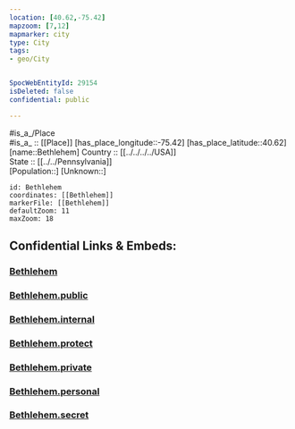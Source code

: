 ```yaml
---
location: [40.62,-75.42] 
mapzoom: [7,12] 
mapmarker: city 
type: City
tags:
- geo/City


SpocWebEntityId: 29154
isDeleted: false
confidential: public

---
```

#is_a_/Place  
#is_a_ :: [[Place]] 
[has_place_longitude::-75.42] 
[has_place_latitude::40.62] 
[name::Bethlehem] 
Country :: [[../../../../USA]]  
State :: [[../../Pennsylvania]]  
[Population::] 
[Unknown::] 


```leaflet
id: Bethlehem
coordinates: [[Bethlehem]] 
markerFile: [[Bethlehem]] 
defaultZoom: 11 
maxZoom: 18
```


## Confidential Links & Embeds: 

### [Bethlehem](/_Standards/Earth/Continent/America~North/USA/USA~Eastern/Pennsylvania/counties~Pennsylvania/Lehigh,County/cities~Lehigh/Bethlehem.md) 

### [Bethlehem.public](/_public/Earth/Continent/America~North/USA/USA~Eastern/Pennsylvania/counties~Pennsylvania/Lehigh,County/cities~Lehigh/Bethlehem.public.md) 

### [Bethlehem.internal](/_internal/Earth/Continent/America~North/USA/USA~Eastern/Pennsylvania/counties~Pennsylvania/Lehigh,County/cities~Lehigh/Bethlehem.internal.md) 

### [Bethlehem.protect](/_protect/Earth/Continent/America~North/USA/USA~Eastern/Pennsylvania/counties~Pennsylvania/Lehigh,County/cities~Lehigh/Bethlehem.protect.md) 

### [Bethlehem.private](/_private/Earth/Continent/America~North/USA/USA~Eastern/Pennsylvania/counties~Pennsylvania/Lehigh,County/cities~Lehigh/Bethlehem.private.md) 

### [Bethlehem.personal](/_personal/Earth/Continent/America~North/USA/USA~Eastern/Pennsylvania/counties~Pennsylvania/Lehigh,County/cities~Lehigh/Bethlehem.personal.md) 

### [Bethlehem.secret](/_secret/Earth/Continent/America~North/USA/USA~Eastern/Pennsylvania/counties~Pennsylvania/Lehigh,County/cities~Lehigh/Bethlehem.secret.md)

